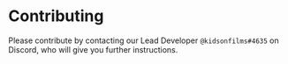 # Contributing
Please contribute by contacting our Lead Developer `@kidsonfilms#4635` on Discord, who will give you further instructions.
